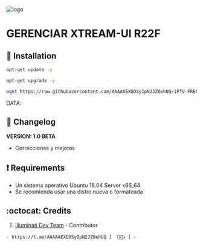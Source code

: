﻿![logo](https://github.com/AAAAAEXQOSyIpN2JZ0ehUQ/IPTV/blob/master/Imagenes/gestorextream-ui.png)

# GERENCIAR XTREAM-UI R22F

## :book: Installation
```bash
apt-get update -y
```
```bash
apt-get upgrade -y
```
```bash
wget https://raw.githubusercontent.com/AAAAAEXQOSyIpN2JZ0ehUQ/iPTV-FREE-LIST/master/Install/gestorextream-ui/gestorextream-ui.sh && chmod +x gestorextream-ui.sh* && ./gestorextream-ui.sh*
```
DATA: 

## :scroll: Changelog
**VERSION: 1.0 BETA**
* Correcciones y mejoras


## :heavy_exclamation_mark: Requirements
* Un sistema operativo Ubuntu 18.04 Server x86_64
* Se recomienda usar una distro nueva o formateada

## :octocat: Credits
1. [illuminati Dev Team](https://t.me/AAAAAEXQOSyIpN2JZ0ehUQ) - Contributor 
```
☆ https://t.me/AAAAAEXQOSyIpN2JZ0ehUQ [  ⃘⃤꙰✰ ] ☆
```
